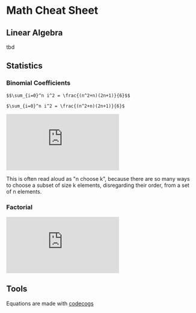 # Math Cheat Sheet

## Linear Algebra

tbd

## Statistics

### Binomial Coefficients

`$$\sum_{i=0}^n i^2 = \frac{(n^2+n)(2n+1)}{6}$$`

`$\sum_{i=0}^n i^2 = \frac{(n^2+n)(2n+1)}{6}$`

![equation](http://latex.codecogs.com/gif.latex?%5Cbinom%7Bn%7D%7Bk%7D%20%3D%20%5Cfrac%7Bn%21%7D%7Bk%21%28n-k%29%21%7D)

This is often read aloud as "n choose k", because there are so many ways to choose a subset of size k elements, disregarding their order, from a set of n elements.

### Factorial

![equation](http://latex.codecogs.com/gif.latex?n%21%20%3D%20n%28n-1%29%28n-2%29%28n-3%29%20...%201)

## Tools

Equations are made with [codecogs](http://latex.codecogs.com/eqneditor/editor.php?mode=NEW)
